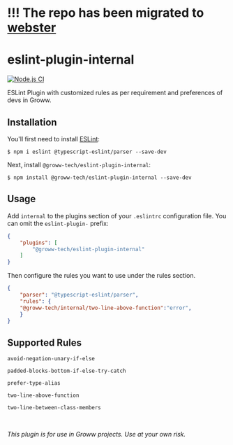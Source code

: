 # !!! The repo has been migrated to [webster](https://github.com/Groww/webster)
# eslint-plugin-internal
[![Node.js CI](https://github.com/Groww/eslint-plugin-internal/actions/workflows/node.js.yml/badge.svg)](https://github.com/Groww/eslint-plugin-internal/actions/workflows/node.js.yml)

ESLint Plugin with customized rules as per requirement and preferences of devs in Groww.

## Installation

You'll first need to install [ESLint](http://eslint.org):

```
$ npm i eslint @typescript-eslint/parser --save-dev 
```

Next, install `@groww-tech/eslint-plugin-internal`:

```
$ npm install @groww-tech/eslint-plugin-internal --save-dev
```


## Usage

Add `internal` to the plugins section of your `.eslintrc` configuration file. You can omit the `eslint-plugin-` prefix:

```json
{
    "plugins": [
        "@groww-tech/eslint-plugin-internal"
    ]
}
```


Then configure the rules you want to use under the rules section.

```json
{  
    "parser": "@typescript-eslint/parser",
    "rules": {
    "@groww-tech/internal/two-line-above-function":"error",
    }
}
```

## Supported Rules

```
avoid-negation-unary-if-else  
```
```
padded-blocks-bottom-if-else-try-catch 
```

```
prefer-type-alias
```

```
two-line-above-function
```

```
two-line-between-class-members
```

<br/>

*This plugin is for use in Groww projects. Use at your own risk.*
